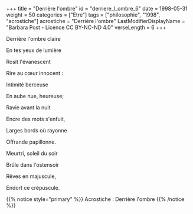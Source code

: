 +++
title = "Derrière l'ombre"
id = "derriere_l_ombre_6"
date = 1998-05-31
weight = 50
categories = ["Etre"]
tags = ["philosophie", "1998", "acrostiche"]
acrostiche = "Derrière l'ombre"
LastModifierDisplayName = "Barbara Post - Licence CC BY-NC-ND 4.0"
verseLength = 6
+++

Derrière l'ombre claire

En tes yeux de lumière

Rosit l'évanescent

Rire au cœur innocent :

Intimité berceuse

En aube nue, heureuse;

Ravie avant la nuit

Encre des mots s'enfuit,

Larges bords où rayonne

Offrande papillonne.

Meurtri, soleil du soir

Brûle dans l'ostensoir

Rêves en majuscule,

Endort ce crépuscule.

{{% notice style="primary" %}}
Acrostiche : Derrière l'ombre
{{% /notice %}}
